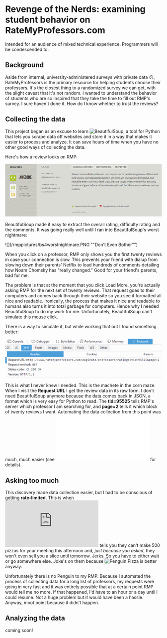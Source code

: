 # Revenge of the Nerds: examining student behavior on RateMyProfessors.com
Intended for an audience of mixed technical experience. Programmers will be condescended to.

## Background
Aside from internal, university-administered surveys with private data :confused:, RateMyProfessors is the primary resource for helping students choose their professors. It's the closest thing to a randomized survey we can get, with the slight caveat that it's not random. I wanted to understand the behavior of students who are so inspired that they take the time to fill out RMP's survey. I sure haven't done it. How do I know whether to trust the reviews?

## Collecting the data
This project began as an excuse to learn ![BeautifulSoup](https://www.crummy.com/software/BeautifulSoup/bs4/doc/), a tool for Python that lets you scrape data off websites and store it in a way that makes it easier to process and analyze. It can save hours of time when you have no other good ways of collecting the data.

Here's how a review looks on RMP:

![](/rmppictures/olin.PNG "0 people did not find this useful")

BeautifulSoup made it easy to extract the overall rating, difficulty rating and the comments. It was going really well until I ran into BeautifulSoup's worst nightmare:

![](/rmppictures/bs4worstnightmare.PNG ""Don't Even Bother"")

When you click on a professor, RMP only shows you the first twenty reviews in case your connection is slow. This prevents your friend with dialup from slowing down their parents' Netflix to load hundreds of comments detailing how Noam Chomsky has "really changed." Good for your friend's parents, bad for me.

The problem is that at the moment that you click Load More, you're actually asking RMP for the next set of twenty reviews. That request goes to their computers and comes back through their website so you see it formatted all nice and readable. Ironically, the process that makes it nice and readable to humans also turns it into total garbage for computers. Hence why I needed BeautifulSoup to do my work for me. Unfortunately, BeautifulSoup can't simulate this mouse click.

There is a way to simulate it, but while working that out I found something better:

![](/rmppictures/thankfully.PNG "deus ex machina")

This is what I never knew I needed. This is the machete in the corn maze. When I visit the **Request URL** I get the review data in its raw form. I don't need BeautifulSoup anymore because the data comes back in JSON, a format which is very easy for Python to read. The **tid=95525** tells RMP's server which professor I am searching for, and **page=2** tells it which block of twenty reviews I want. Automating the data collection from this point was much, much easier (see ![getprofessordata.py](/getprofessordata.py) for details).

## Asking too much

This discovery made data collection easier, but I had to be conscious of getting **rate-limited**. This is when ![Il Mondo](http://www.ilmondopizza.com/index.php) tells you they can't make 500 pizzas for your meeting this afternoon and, *just because you asked*, they won't even sell you a slice until tomorrow. Jerks. So you have to either wait or go somewhere else. Joke's on them because ![Penguin Pizza](http://www.thepenguinpizza.com) is better anyway.

Unfortunately there is no Penguin to my RMP. Because I automated the process of collecting data for a long list of professors, my requests were going in very fast and it was entirely possible that at a certain point RMP would tell me no more. If that happened, I'd have to an hour or a day until I could resume. Not a huge problem but it would have been a hassle. Anyway, moot point because it didn't happen.

## Analyzing the data
coming soon!
